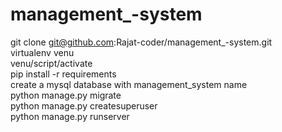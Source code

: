 # management_-system


git clone git@github.com:Rajat-coder/management_-system.git                                                       
virtualenv venu                                                                                           
venu/script/activate                                                                                    
pip install -r requirements                                                                       
create a mysql database with management_system name                                                                   
python manage.py migrate                                                                                    
python manage.py createsuperuser                                                                                              
python manage.py runserver                                                                                        
